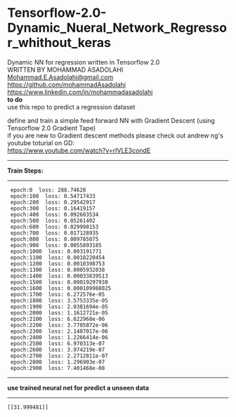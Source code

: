# Tensorflow-2.0-Dynamic_Nueral_Network_Regressor_whithout_keras  
Dynamic NN for regression written in Tensorflow 2.0  
WRITTEN BY MOHAMMAD ASADOLAHI  
Mohammad.E.Asadolahi@gmail.com  
https://github.com/mohammadAsadolahi      
https://www.linkedin.com/in/mohammadasadolahi      
**to do**  
use this repo to predict a regression dataset  

define and train a simple feed forward NN with Gradient Descent (using Tensorflow 2.0 Gradient Tape)  
if you are new to Gradient descent methods please check out andrew ng's youtube toturial on GD:  
https://www.youtube.com/watch?v=rIVLE3condE  

***************************************
**Train Steps:**
***************************************
     epoch:0  loss: 288.74628  
     epoch:100  loss: 0.54717433  
     epoch:200  loss: 0.29542917  
     epoch:300  loss: 0.16419157  
     epoch:400  loss: 0.092603534  
     epoch:500  loss: 0.05261402  
     epoch:600  loss: 0.029998153  
     epoch:700  loss: 0.017128935  
     epoch:800  loss: 0.009785075  
     epoch:900  loss: 0.0055893185  
     epoch:1000  loss: 0.003191771  
     epoch:1100  loss: 0.0018220454  
     epoch:1200  loss: 0.0010398753  
     epoch:1300  loss: 0.0005932038  
     epoch:1400  loss: 0.00033839513  
     epoch:1500  loss: 0.00019297938  
     epoch:1600  loss: 0.000109988025  
     epoch:1700  loss: 6.272576e-05  
     epoch:1800  loss: 3.5753335e-05  
     epoch:1900  loss: 2.0381694e-05  
     epoch:2000  loss: 1.1612721e-05  
     epoch:2100  loss: 6.622968e-06  
     epoch:2200  loss: 3.7705872e-06  
     epoch:2300  loss: 2.1487017e-06  
     epoch:2400  loss: 1.2266414e-06  
     epoch:2500  loss: 6.970313e-07  
     epoch:2600  loss: 3.974219e-07  
     epoch:2700  loss: 2.2712811e-07  
     epoch:2800  loss: 1.296903e-07  
     epoch:2900  loss: 7.401468e-08 
***************************************
**use trained neural net for predict a unseen data**  
***************************************
    [[31.999481]]   
